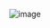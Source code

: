 ![image](https://github.com/jude-lindale/SEC-480/assets/70959569/5fa3a003-dfe5-490c-a5de-7fea64968432)

